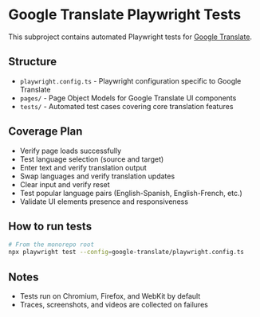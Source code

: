 # Google Translate Playwright Tests

This subproject contains automated Playwright tests for [Google Translate](https://translate.google.com).

## Structure

- `playwright.config.ts` - Playwright configuration specific to Google Translate
- `pages/` - Page Object Models for Google Translate UI components
- `tests/` - Automated test cases covering core translation features

## Coverage Plan

- Verify page loads successfully
- Test language selection (source and target)
- Enter text and verify translation output
- Swap languages and verify translation updates
- Clear input and verify reset
- Test popular language pairs (English-Spanish, English-French, etc.)
- Validate UI elements presence and responsiveness

## How to run tests

```bash
# From the monorepo root
npx playwright test --config=google-translate/playwright.config.ts
```

## Notes

- Tests run on Chromium, Firefox, and WebKit by default
- Traces, screenshots, and videos are collected on failures